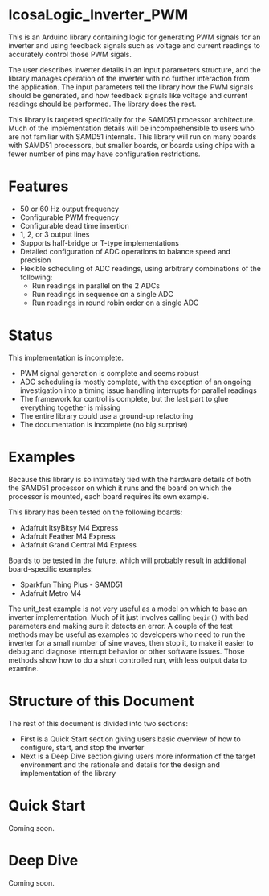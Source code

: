 # IcosaLogic_Inverter_PWM
This is an Arduino library containing logic for generating PWM signals for an inverter and using
feedback signals such as voltage and current readings to accurately control those PWM sigals.

The user describes inverter details in an input parameters structure, and the library
manages operation of the inverter with no further interaction from the application.
The input parameters tell the library how the PWM signals should be generated,
and how feedback signals like voltage and current readings should be performed.
The library does the rest.

This library is targeted specifically for the SAMD51 processor architecture.
Much of the implementation details will be incomprehensible to users who are not familiar with
SAMD51 internals.
This library will run on many boards with SAMD51 processors, but smaller boards, or boards
using chips with a fewer number of pins may have configuration restrictions.

# Features
- 50 or 60 Hz output frequency
- Configurable PWM frequency
- Configurable dead time insertion
- 1, 2, or 3 output lines
- Supports half-bridge or T-type implementations
- Detailed configuration of ADC operations to balance speed and precision
- Flexible scheduling of ADC readings, using arbitrary combinations of the following:
    - Run readings in parallel on the 2 ADCs
    - Run readings in sequence on a single ADC
    - Run readings in round robin order on a single ADC

# Status
This implementation is incomplete.
- PWM signal generation is complete and seems robust
- ADC scheduling is mostly complete, with the exception of an ongoing investigation into a timing issue handling interrupts for parallel readings
- The framework for control is complete, but the last part to glue everything together is missing
- The entire library could use a ground-up refactoring
- The documentation is incomplete (no big surprise)

# Examples
Because this library is so intimately tied with the hardware details of both the SAMD51 processor
on which it runs and the board on which the processor is mounted, each board requires its own example.

This library has been tested on the following boards:
- Adafruit ItsyBitsy M4 Express
- Adafruit Feather M4 Express
- Adafruit Grand Central M4 Express

Boards to be tested in the future, which will probably result in additional board-specific examples:
- Sparkfun Thing Plus - SAMD51
- Adafruit Metro M4

The unit_test example is not very useful as a model on which to base an inverter implementation.
Much of it just involves calling `begin()` with bad parameters and making sure it detects an error.
A couple of the test methods may be useful as examples to developers who need to run the inverter
for a small number of sine waves, then stop it, to make it easier to debug and diagnose interrupt
behavior or other software issues.
Those methods show how to do a short controlled run, with less output data to examine.

# Structure of this Document
The rest of this document is divided into two sections:
- First is a Quick Start section giving users basic overview of how to configure, start, and stop the inverter
- Next is a Deep Dive section giving users more information of the target environment and the rationale and details for the design and implementation of the library

# Quick Start
Coming soon.

# Deep Dive
Coming soon.
